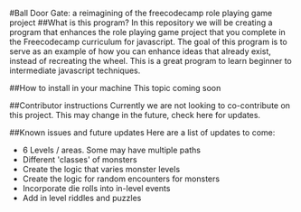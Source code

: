 #Ball Door Gate: a reimagining of the freecodecamp role playing game project
##What is this program?
In this repository we will be creating a program that enhances the role playing game project that you complete in the Freecodecamp curriculum for javascript. The goal of this program is to serve as an example of how you can enhance ideas that already exist, instead of recreating the wheel. This is a great program to learn beginner to intermediate javascript techniques.

##How to install in your machine
This topic coming soon

##Contributor instructions
Currently we are not looking to co-contribute on this project. This may change in the future, check here for updates.

##Known issues and future updates
Here are a list of updates to come:
+ 6 Levels / areas. Some may have multiple paths
+ Different 'classes' of monsters
+ Create the logic that varies monster levels
+ Create the logic for random encounters for monsters
+ Incorporate die rolls into in-level events
+ Add in level riddles and puzzles
